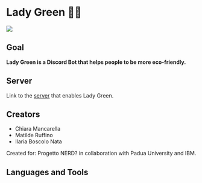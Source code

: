 # Lady Green 🌻🍃
<div><img src="https://github.com/Chiara2804/Lady-Green/blob/main/saluto%20(2).png?raw=true"> </div>


## Goal
<b>Lady Green is a Discord Bot that helps people to be more eco-friendly.</b>


## Server
Link to the <a href="https://discord.gg/bqrAMPnj">server</a> that enables Lady Green.

## Creators
<ul>
  <li> Chiara Mancarella </li>
  <li> Matilde Ruffino </li>
  <li> Ilaria Boscolo Nata </li>
</ul>

Created for: Progetto NERD? in collaboration with Padua University and IBM.

## Languages and Tools 

